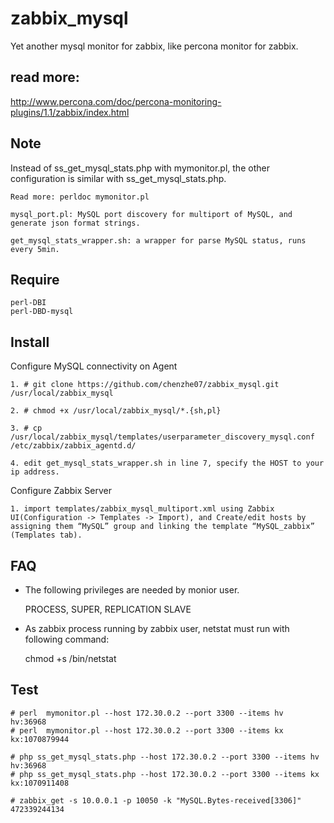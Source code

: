 # zabbix_mysql
  Yet another mysql monitor for zabbix, like percona monitor for zabbix.

## read more:
   http://www.percona.com/doc/percona-monitoring-plugins/1.1/zabbix/index.html

## Note
   Instead of ss_get_mysql_stats.php with mymonitor.pl, the other configuration is similar with ss_get_mysql_stats.php.

    Read more: perldoc mymonitor.pl

    mysql_port.pl: MySQL port discovery for multiport of MySQL, and generate json format strings.

    get_mysql_stats_wrapper.sh: a wrapper for parse MySQL status, runs every 5min.

## Require
    perl-DBI
    perl-DBD-mysql

## Install

Configure MySQL connectivity on Agent

    1. # git clone https://github.com/chenzhe07/zabbix_mysql.git /usr/local/zabbix_mysql 
    
    2. # chmod +x /usr/local/zabbix_mysql/*.{sh,pl}
    
    3. # cp /usr/local/zabbix_mysql/templates/userparameter_discovery_mysql.conf /etc/zabbix/zabbix_agentd.d/
    
    4. edit get_mysql_stats_wrapper.sh in line 7, specify the HOST to your ip address.

Configure Zabbix Server
    
    1. import templates/zabbix_mysql_multiport.xml using Zabbix UI(Configuration -> Templates -> Import), and Create/edit hosts by assigning them “MySQL” group and linking the template “MySQL_zabbix” (Templates tab).

## FAQ

* The following privileges are needed by monior user.

    PROCESS, SUPER, REPLICATION SLAVE

* As zabbix process running by zabbix user, netstat must run with following command:

    chmod +s /bin/netstat

## Test

    # perl  mymonitor.pl --host 172.30.0.2 --port 3300 --items hv
    hv:36968
    # perl  mymonitor.pl --host 172.30.0.2 --port 3300 --items kx
    kx:1070879944

    # php ss_get_mysql_stats.php --host 172.30.0.2 --port 3300 --items hv
    hv:36968
    # php ss_get_mysql_stats.php --host 172.30.0.2 --port 3300 --items kx kx:1070911408

    # zabbix_get -s 10.0.0.1 -p 10050 -k "MySQL.Bytes-received[3306]"
    472339244134


